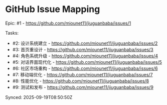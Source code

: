 # GitHub Issue Mapping

Epic: #1 - https://github.com/miounet11/jiuguanbaba/issues/1

Tasks:
- #2: 设计系统建立 - https://github.com/miounet11/jiuguanbaba/issues/2
- #3: 首页重设计 - https://github.com/miounet11/jiuguanbaba/issues/3
- #4: 角色系统升级 - https://github.com/miounet11/jiuguanbaba/issues/4
- #5: 对话界面现代化 - https://github.com/miounet11/jiuguanbaba/issues/5
- #6: 社区市场重构 - https://github.com/miounet11/jiuguanbaba/issues/6
- #7: 移动端优化 - https://github.com/miounet11/jiuguanbaba/issues/7
- #8: 性能优化 - https://github.com/miounet11/jiuguanbaba/issues/8
- #9: 测试和发布 - https://github.com/miounet11/jiuguanbaba/issues/9

Synced: 2025-09-19T08:50:50Z
